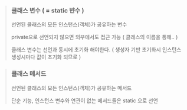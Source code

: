 > ### 클래스 변수 ( = static 뱐수 )
>
> 선언된 클래스의 모든 인스턴스(객체)가 공유하는 변수
>
> private으로 선언되지 않으면 외부에서도 접근 가능 ( 클래스의 이름을 통해.. )
>
> 클래스 변수는 선언과 동시에 초기화 해야한다. ( 생성자 기반 초기화시 인스턴스 생성시마다 값이 초기화 되므로 )

> ### 클래스 메서드
>
> 선언된 클래스의 모든 인스턴스(객체)가 공유하는 메서드
>
> 단순 기능, 인스턴스 변수와 연관이 없는 메서드들은 static 으로 선언

